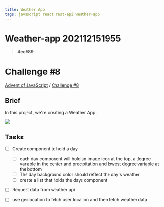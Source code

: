 ```yaml
---
title: Weather App
tags: javascript react rest-api weather-app
---
```

# Weather-app 202112151955 
> **4ec989**

# Challenge #8

[Advent of JavaScript](https://store.selfteach.me/courses/d2550633-b921-4971-8371-ff53ea196d05) / [Challenge #8](https://store.selfteach.me/courses/d2550633-b921-4971-8371-ff53ea196d05/1103550-challenge-8)


## **Brief**

In this project, we're creating a Weather App.    

![](<https://coachtestprep.s3.amazonaws.com/direct-uploads/user-117025/cc5fe957-4af9-4ad4-9a1c-239e2e4370cc/CleanShot 2021-12-08 at 09.56.58.png>)  

## **Tasks**

- [ ] Create component to hold a day  
  - [ ] each day component will hold an image icon at the top, a degree variable in the center and precipitation and lowest degree variable at the bottom
  - [ ] The day background color should reflect the day's weather
  - [ ] create a list that holds the days component
- [ ] Request data from weather api
- [ ] use geolocation to fetch user location and then fetch weather data




  


